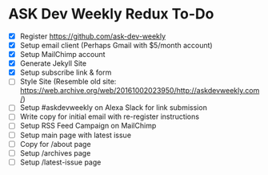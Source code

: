 # ASK Dev Weekly Redux To-Do

- [X] Register https://github.com/ask-dev-weekly
- [X] Setup email client (Perhaps Gmail with $5/month account)
- [X] Setup MailChimp account
- [X] Generate Jekyll Site
- [X] Setup subscribe link & form
- [ ] Style Site (Resemble old site: https://web.archive.org/web/20161002023950/http://askdevweekly.com/)
- [ ] Setup #askdevweekly on Alexa Slack for link submission
- [ ] Write copy for initial email with re-register instructions
- [ ] Setup RSS Feed Campaign on MailChimp
- [ ] Setup main page with latest issue
- [ ] Copy for /about page
- [ ] Setup /archives page
- [ ] Setup /latest-issue page

